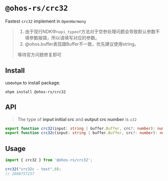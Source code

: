 # `@ohos-rs/crc32`

Fastest `crc32` implement in `OpenHarmony`

> 1. 由于现行NDK中`napi_typeof`方法对于空参处理问题会导致默认参数不填参数报错，所以请填写对应的参数。
> 2. @ohos.buffer表现跟Buffer不一致，优先建议使用string。   
> 
> 等待官方问题修复即可

## Install

use`ohpm` to install package.

```shell
ohpm install @ohos-rs/crc32
```

## API

> The type of **input initial crc** and **output crc number** is `u32`

```ts
export function crc32(input: string | buffer.Buffer, crc?: number): number
export function crc32c(input: string | buffer.Buffer, crc?: number): number
```

## Usage

```ts
import { crc32 } from '@ohos-rs/crc32';

crc32("crc32c - test",0);
// 2608757237
```

